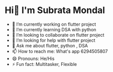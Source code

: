 # Hi👋 I'm Subrata Mondal

- 🔭 I’m currently working on flutter project
- 🌱 I’m currently learning DSA with python
- 👯 I’m looking to collaborate on flutter project
- 🤔 I’m looking for help with flutter project
- 💬 Ask me about flutter, python , DSA
- 📫 How to reach me: What's app 6294505807
- 😄 Pronouns: He/His
- ⚡ Fun fact: Multitasker, Flexible
 
